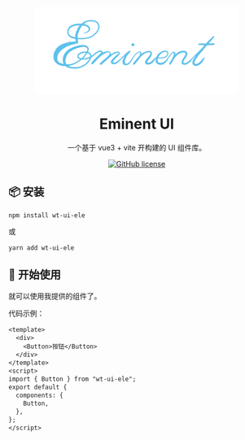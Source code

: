 <p align="center">
  <a href="/">
    <img width="400" src="./logo.png">
  </a>
</p>

<h1 align="center">Eminent UI</h1>

<div align="center">

一个基于 vue3 + vite 开构建的 UI 组件库。

[![GitHub license](https://img.shields.io/badge/license-MIT-blue.svg)](https://github.com/miqilin21/wt-ui-ele/blob/main/LICENSE)

</div>

## 📦 安装

```
npm install wt-ui-ele
```

或

```
yarn add wt-ui-ele
```

## 🔨 开始使用

就可以使用我提供的组件了。

代码示例：

```vue
<template>
  <div>
    <Button>按钮</Button>
  </div>
</template>
<script>
import { Button } from "wt-ui-ele";
export default {
  components: {
    Button,
  },
};
</script>
```
